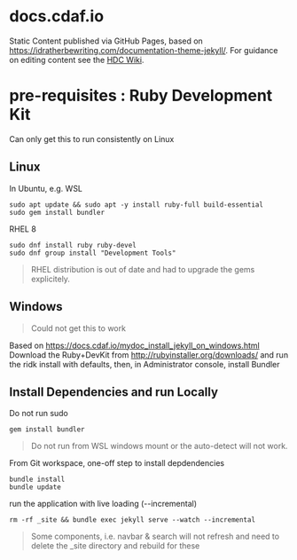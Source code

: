# docs.cdaf.io

Static Content published via GitHub Pages, based on https://idratherbewriting.com/documentation-theme-jekyll/. For guidance on editing content see the [HDC Wiki](https://wiki.hdc.company/x/QwF3B).

# pre-requisites : Ruby Development Kit

Can only get this to run consistently on Linux

## Linux

In Ubuntu, e.g. WSL

    sudo apt update && sudo apt -y install ruby-full build-essential
    sudo gem install bundler

RHEL 8

    sudo dnf install ruby ruby-devel
    sudo dnf group install "Development Tools"

> RHEL distribution is out of date and had to upgrade the gems explicitely.

## Windows

> Could not get this to work

Based on https://docs.cdaf.io/mydoc_install_jekyll_on_windows.html
Download the Ruby+DevKit from http://rubyinstaller.org/downloads/ and run the ridk install with defaults, then, in Administrator console, install Bundler

## Install Dependencies and run Locally

Do not run sudo

    gem install bundler

> Do not run from WSL windows mount or the auto-detect will not work.

From Git workspace, one-off step to install depdendencies

    bundle install
    bundle update

run the application with live loading (--incremental)

    rm -rf _site && bundle exec jekyll serve --watch --incremental

> Some components, i.e. navbar & search will not refresh and need to delete the _site directory and rebuild for these
